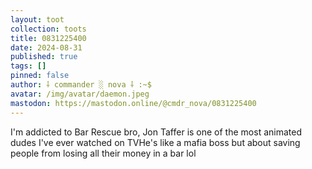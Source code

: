 ```yaml
---
layout: toot
collection: toots
title: 0831225400
date: 2024-08-31
published: true
tags: []
pinned: false
author: ⸸ commander ░ nova ⸸ :~$
avatar: /img/avatar/daemon.jpeg
mastodon: https://mastodon.online/@cmdr_nova/0831225400
---
```


I'm addicted to Bar Rescue bro, Jon Taffer is one of the most animated dudes I've ever watched on TVHe's like a mafia boss but about saving people from losing all their money in a bar lol
